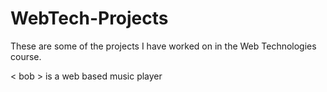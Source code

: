 # WebTech-Projects
These are some of the projects I have worked on in the Web Technologies course.

< bob > is a web based music player
